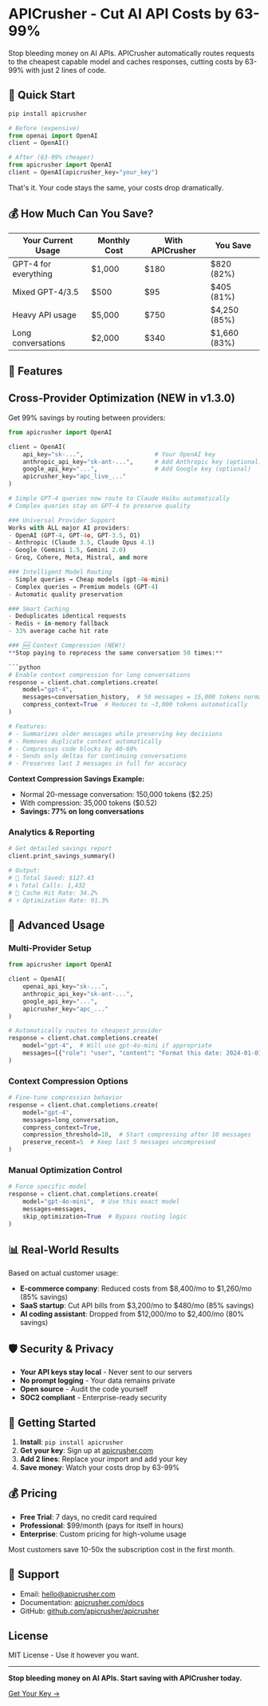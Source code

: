 # APICrusher - Cut AI API Costs by 63-99%

Stop bleeding money on AI APIs. APICrusher automatically routes requests to the cheapest capable model and caches responses, cutting costs by 63-99% with just 2 lines of code.

## 🚀 Quick Start

```bash
pip install apicrusher
```

```python
# Before (expensive)
from openai import OpenAI
client = OpenAI()

# After (63-99% cheaper)
from apicrusher import OpenAI
client = OpenAI(apicrusher_key="your_key")
```

That's it. Your code stays the same, your costs drop dramatically.

## 💰 How Much Can You Save?

| Your Current Usage | Monthly Cost | With APICrusher | You Save |
|-------------------|--------------|-----------------|----------|
| GPT-4 for everything | $1,000 | $180 | $820 (82%) |
| Mixed GPT-4/3.5 | $500 | $95 | $405 (81%) |
| Heavy API usage | $5,000 | $750 | $4,250 (85%) |
| Long conversations | $2,000 | $340 | $1,660 (83%) |

## 🎯 Features

## Cross-Provider Optimization (NEW in v1.3.0)

Get 99% savings by routing between providers:

```python
from apicrusher import OpenAI

client = OpenAI(
    api_key="sk-...",                    # Your OpenAI key
    anthropic_api_key="sk-ant-...",      # Add Anthropic key (optional)
    google_api_key="...",                # Add Google key (optional)
    apicrusher_key="apc_live_..."    
)

# Simple GPT-4 queries now route to Claude Haiku automatically
# Complex queries stay on GPT-4 to preserve quality

### Universal Provider Support
Works with ALL major AI providers:
- OpenAI (GPT-4, GPT-4o, GPT-3.5, O1)
- Anthropic (Claude 3.5, Claude Opus 4.1)
- Google (Gemini 1.5, Gemini 2.0)
- Groq, Cohere, Meta, Mistral, and more

### Intelligent Model Routing
- Simple queries → Cheap models (gpt-4o-mini)
- Complex queries → Premium models (GPT-4)
- Automatic quality preservation

### Smart Caching
- Deduplicates identical requests
- Redis + in-memory fallback
- 33% average cache hit rate

### 🆕 Context Compression (NEW!)
**Stop paying to reprocess the same conversation 50 times:**

```python
# Enable context compression for long conversations
response = client.chat.completions.create(
    model="gpt-4",
    messages=conversation_history,  # 50 messages = 15,000 tokens normally
    compress_context=True  # Reduces to ~3,000 tokens automatically
)

# Features:
# - Summarizes older messages while preserving key decisions
# - Removes duplicate context automatically  
# - Compresses code blocks by 40-60%
# - Sends only deltas for continuing conversations
# - Preserves last 3 messages in full for accuracy
```

**Context Compression Savings Example:**
- Normal 20-message conversation: 150,000 tokens ($2.25)
- With compression: 35,000 tokens ($0.52)
- **Savings: 77% on long conversations**

### Analytics & Reporting
```python
# Get detailed savings report
client.print_savings_summary()

# Output:
# 💸 Total Saved: $127.43
# 📞 Total Calls: 1,432
# 💾 Cache Hit Rate: 34.2%
# ⚡ Optimization Rate: 91.3%
```

## 🔧 Advanced Usage

### Multi-Provider Setup
```python
from apicrusher import OpenAI

client = OpenAI(
    openai_api_key="sk-...",
    anthropic_api_key="sk-ant-...",
    google_api_key="...",
    apicrusher_key="apc_..."
)

# Automatically routes to cheapest provider
response = client.chat.completions.create(
    model="gpt-4",  # Will use gpt-4o-mini if appropriate
    messages=[{"role": "user", "content": "Format this date: 2024-01-01"}]
)
```

### Context Compression Options
```python
# Fine-tune compression behavior
response = client.chat.completions.create(
    model="gpt-4",
    messages=long_conversation,
    compress_context=True,
    compression_threshold=10,  # Start compressing after 10 messages
    preserve_recent=5  # Keep last 5 messages uncompressed
)
```

### Manual Optimization Control
```python
# Force specific model
response = client.chat.completions.create(
    model="gpt-4o-mini",  # Use this exact model
    messages=messages,
    skip_optimization=True  # Bypass routing logic
)
```

## 📊 Real-World Results

Based on actual customer usage:

- **E-commerce company**: Reduced costs from $8,400/mo to $1,260/mo (85% savings)
- **SaaS startup**: Cut API bills from $3,200/mo to $480/mo (85% savings)  
- **AI coding assistant**: Dropped from $12,000/mo to $2,400/mo (80% savings)

## 🛡️ Security & Privacy

- **Your API keys stay local** - Never sent to our servers
- **No prompt logging** - Your data remains private
- **Open source** - Audit the code yourself
- **SOC2 compliant** - Enterprise-ready security

## 🚀 Getting Started

1. **Install**: `pip install apicrusher`
2. **Get your key**: Sign up at [apicrusher.com](https://apicrusher.com)
3. **Add 2 lines**: Replace your import and add your key
4. **Save money**: Watch your costs drop by 63-99%

## 💰 Pricing

- **Free Trial**: 7 days, no credit card required
- **Professional**: $99/month (pays for itself in hours)
- **Enterprise**: Custom pricing for high-volume usage

Most customers save 10-50x the subscription cost in the first month.

## 🤝 Support

- Email: hello@apicrusher.com
- Documentation: [apicrusher.com/docs](https://apicrusher.com/docs)
- GitHub: [github.com/apicrusher/apicrusher](https://github.com/apicrusher/apicrusher)

## License

MIT License - Use it however you want.

---

**Stop bleeding money on AI APIs. Start saving with APICrusher today.**

[Get Your Key →](https://apicrusher.com)
